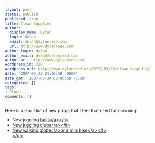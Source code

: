 ```yaml
---
layout: post
status: publish
published: true
title: Clown Supplies
author:
  display_name: Dylan
  login: dylan
  email: dylan@dylanreed.com
  url: http://www.dylanreed.com
author_login: dylan
author_email: dylan@dylanreed.com
author_url: http://www.dylanreed.com
wordpress_id: 320
wordpress_url: http://www.dylanreed.org/2007/03/23/clown-supplies/
date: '2007-03-23 21:06:58 -0500'
date_gmt: '2007-03-24 03:06:58 -0500'
categories: []
tags:
- Clown
comments: []
---
```

<p>Here is a small list of new props that I feel that need for clowning:</p>
<ul>
<li>New juggling <a href="http:&#47;&#47;www.renegadejuggling.com&#47;Web_store&#47;web_store.cgi?page=balls7.html&cart_id=4576115.11809">balls<&#47;a><&#47;li>
<li>New juggling <a href="http:&#47;&#47;www.renegadejuggling.com&#47;Web_store&#47;web_store.cgi?page=clubs4.html&cart_id=4576115.11809">clubs<&#47;a><&#47;li>
<li>New <a href="http:&#47;&#47;www.renegadejuggling.com&#47;Web_store&#47;web_store.cgi?page=globesall.html&cart_id=4576115.11809">walking globe<&#47;a>or a <a href="http:&#47;&#47;store.semcycle.com&#47;product_info.php?cPath=5&products_id=22">mini bike<&#47;a><&#47;li><br />
<&#47;ul></p>
